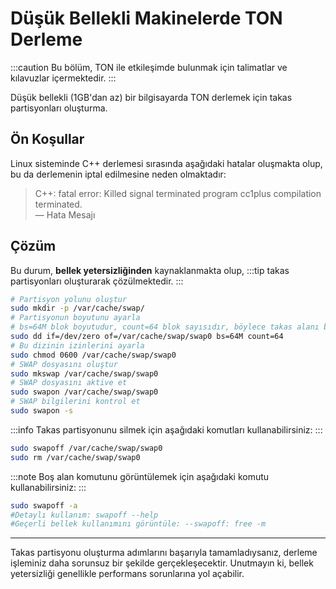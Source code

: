 # Düşük Bellekli Makinelerde TON Derleme

:::caution
Bu bölüm, TON ile etkileşimde bulunmak için talimatlar ve kılavuzlar içermektedir.
:::

Düşük bellekli (1GB'dan az) bir bilgisayarda TON derlemek için takas partisyonları oluşturma.

## Ön Koşullar

Linux sisteminde C++ derlemesi sırasında aşağıdaki hatalar oluşmakta olup, bu da derlemenin iptal edilmesine neden olmaktadır:

> C++: fatal error: Killed signal terminated program cc1plus compilation terminated.  
> — Hata Mesajı

## Çözüm

Bu durum, **bellek yetersizliğinden** kaynaklanmakta olup, :::tip takas partisyonları oluşturarak çözülmektedir. :::

```bash
# Partisyon yolunu oluştur
sudo mkdir -p /var/cache/swap/
# Partisyonun boyutunu ayarla
# bs=64M blok boyutudur, count=64 blok sayısıdır, böylece takas alanı boyutu bs*count=4096MB=4GB
sudo dd if=/dev/zero of=/var/cache/swap/swap0 bs=64M count=64
# Bu dizinin izinlerini ayarla
sudo chmod 0600 /var/cache/swap/swap0
# SWAP dosyasını oluştur
sudo mkswap /var/cache/swap/swap0
# SWAP dosyasını aktive et
sudo swapon /var/cache/swap/swap0
# SWAP bilgilerini kontrol et
sudo swapon -s
```

:::info
Takas partisyonunu silmek için aşağıdaki komutları kullanabilirsiniz:
:::

```bash
sudo swapoff /var/cache/swap/swap0
sudo rm /var/cache/swap/swap0
```

:::note
Boş alan komutunu görüntülemek için aşağıdaki komutu kullanabilirsiniz:
:::

```bash
sudo swapoff -a
#Detaylı kullanım: swapoff --help
#Geçerli bellek kullanımını görüntüle: --swapoff: free -m
```

---

Takas partisyonu oluşturma adımlarını başarıyla tamamladıysanız, derleme işleminiz daha sorunsuz bir şekilde gerçekleşecektir. Unutmayın ki, bellek yetersizliği genellikle performans sorunlarına yol açabilir.